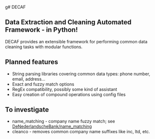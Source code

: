 g# DECAF
## Data Extraction and Cleaning Automated Framework - in Python!

DECAF provides an extensible framework for performing common data cleaning tasks with modular functions.

## Planned features

* String parsing libraries covering common data types: phone number, email, address...
* Exact and fuzzy match options
* RegEx compatibility, possibly some kind of assistant
* Easy creation of compound operations using config files

## To investigate

* name_matching - company name fuzzy match; see [DeNederlandscheBank/name_matching](https://github.com/DeNederlandscheBank/name_matching/tree/main)
* cleanco - removes common company name suffixes like inc, ltd, etc.